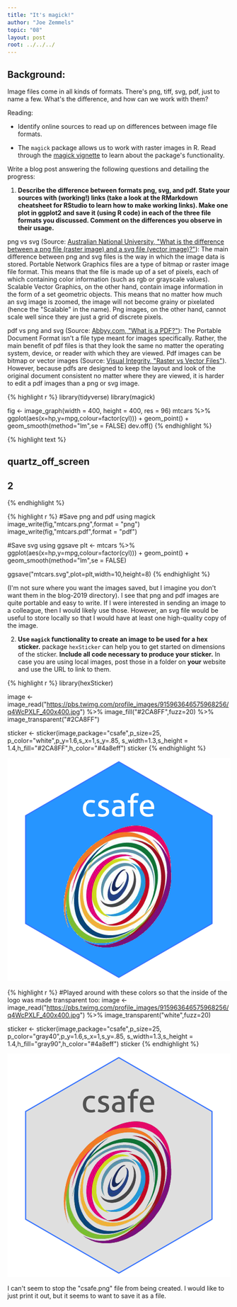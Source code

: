 ```yaml
---
title: "It's magick!"
author: "Joe Zemmels"
topic: "08"
layout: post
root: ../../../
---
```


## Background:

Image files come in all kinds of formats. There's png, tiff, svg, pdf, just to name a few. What's the difference, and how can we work with them?

Reading: 

  - Identify online sources to read up on differences between image file formats. 

  - The `magick` package allows us to work with raster images in R. Read through the  [magick vignette](https://cran.r-project.org/web/packages/magick/vignettes/intro.html) to learn about the package's functionality.

Write a blog post answering the following questions and detailing the progress: 

1. **Describe the difference between formats png, svg, and pdf. State your sources with (working!) links (take a look at the RMarkdown cheatsheet for RStudio to learn how to make working links). Make one plot in ggplot2 and save it (using R code) in each of the three file formats you discussed. Comment on the differences you observe in their usage.**

png vs svg (Source: [Australian National University, "What is the difference between a png file (raster image) and a svg file (vector image)?"](http://asiapacific.anu.edu.au/mapsonline/faq/what-difference-between-png-file-raster-image-and-svg-file-vector-image)): The main difference between png and svg files is the way in which the image data is stored. Portable Network Graphics files are a type of bitmap or raster image file format. This means that the file is made up of a set of pixels, each of which containing color information (such as rgb or grayscale values). Scalable Vector Graphics, on the other hand, contain image information in the form of a set geometric objects. This means that no matter how much an svg image is zoomed, the image will not become grainy or pixelated (hence the "Scalable" in the name). Png images, on the other hand, cannot scale well since they are just a grid of discrete pixels.

pdf vs png and svg (Source: [Abbyy.com, "What is a PDF?"](https://www.abbyy.com/en-us/finereader/what-is-pdf/)): The Portable Document Format isn't a file type meant for images specifically. Rather, the main benefit of pdf files is that they look the same no matter the operating system, device, or reader with which they are viewed. Pdf images can be bitmap or vector images (Source: [Visual Integrity, "Raster vs Vector Files"](https://visual-integrity.com/faqs/spotting-difference-vector-raster-pdf/)). However, because pdfs are designed to keep the layout and look of the original document consistent no matter where they are viewed, it is harder to edit a pdf images than a png or svg image.


{% highlight r %}
library(tidyverse)
library(magick)

fig <- image_graph(width = 400, height = 400, res = 96)
mtcars %>%
  ggplot(aes(x=hp,y=mpg,colour=factor(cyl))) + 
  geom_point() +
  geom_smooth(method="lm",se = FALSE)
dev.off()
{% endhighlight %}



{% highlight text %}
## quartz_off_screen 
##                 2
{% endhighlight %}



{% highlight r %}
#Save png and pdf using magick
image_write(fig,"mtcars.png",format = "png")
image_write(fig,"mtcars.pdf",format = "pdf")

#Save svg using ggsave
plt <- mtcars %>%
  ggplot(aes(x=hp,y=mpg,colour=factor(cyl))) + 
  geom_point() +
  geom_smooth(method="lm",se = FALSE)

ggsave("mtcars.svg",plot=plt,width=10,height=8)
{% endhighlight %}

(I'm not sure where you want the images saved, but I imagine you don't want them in the blog-2019 directory). I see that png and pdf images are quite portable and easy to write. If I were interested in sending an image to a colleague, then I would likely use those. However, an svg file would be useful to store locally so that I would have at least one high-quality copy of the image.


2. **Use `magick` functionality to create an image to be used for a hex sticker.**  package `hexSticker` can help you to get started on dimensions of the sticker. **Include all code necessary to produce your sticker.** In case you are using local images, post those in a folder on **your** website and use the URL to link to them.


{% highlight r %}
library(hexSticker)

image <- image_read("https://pbs.twimg.com/profile_images/915963646575968256/q4WcPXLF_400x400.jpg") %>%
  image_fill("#2CA8FF",fuzz=20) %>%
  image_transparent("#2CA8FF")

sticker <- sticker(image,package="csafe",p_size=25, p_color="white",p_y=1.6,s_x=1,s_y=.85, s_width=1.3,s_height = 1.4,h_fill="#2CA8FF",h_color="#4a8eff")
sticker
{% endhighlight %}

![center](./../figure/08/ZemmelsJoe/unnamed-chunk-2-1.png)

{% highlight r %}
#Played around with these colors so that the inside of the logo was made transparent too:
image <- image_read("https://pbs.twimg.com/profile_images/915963646575968256/q4WcPXLF_400x400.jpg") %>%
  image_transparent("white",fuzz=20)

sticker <- sticker(image,package="csafe",p_size=25, p_color="gray40",p_y=1.6,s_x=1,s_y=.85, s_width=1.3,s_height = 1.4,h_fill="gray90",h_color="#4a8eff")
sticker
{% endhighlight %}

![center](./../figure/08/ZemmelsJoe/unnamed-chunk-2-2.png)

I can't seem to stop the "csafe.png" file from being created. I would like to just print it out, but it seems to want to save it as a file.

